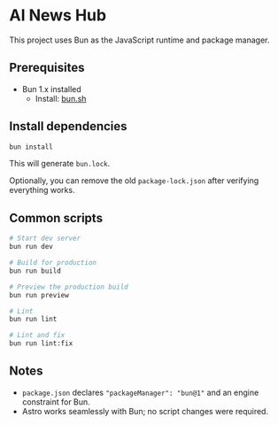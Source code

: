 # AI News Hub

This project uses Bun as the JavaScript runtime and package manager.

## Prerequisites

- Bun 1.x installed
  - Install: [bun.sh](https://bun.sh)

## Install dependencies

```sh
bun install
```

This will generate `bun.lock`.

Optionally, you can remove the old `package-lock.json` after verifying everything works.

## Common scripts

```sh
# Start dev server
bun run dev

# Build for production
bun run build

# Preview the production build
bun run preview

# Lint
bun run lint

# Lint and fix
bun run lint:fix
```

## Notes

- `package.json` declares `"packageManager": "bun@1"` and an engine constraint for Bun.
- Astro works seamlessly with Bun; no script changes were required.
